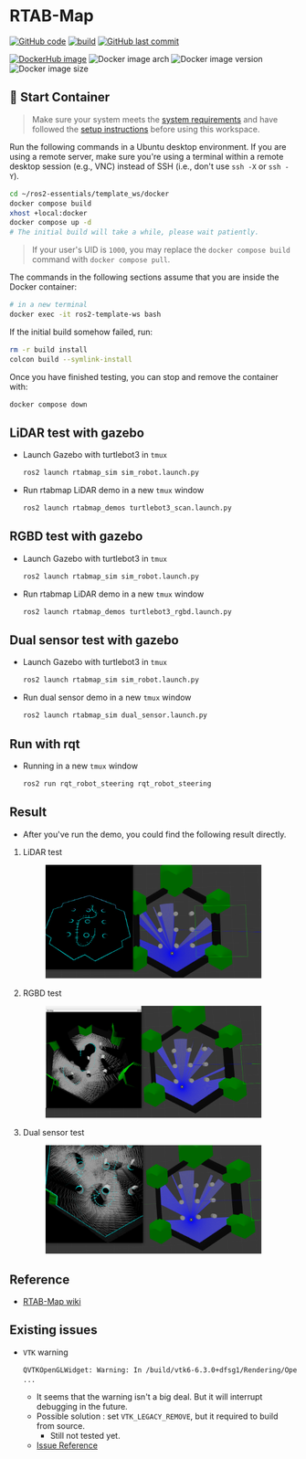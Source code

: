 # RTAB-Map

[![GitHub code](https://img.shields.io/badge/code-blue?logo=github&label=github)](https://github.com/j3soon/ros2-essentials/tree/main/rtabmap_ws)
[![build](https://img.shields.io/github/actions/workflow/status/j3soon/ros2-essentials/build-rtabmap-ws.yaml?label=build)](https://github.com/j3soon/ros2-essentials/actions/workflows/build-rtabmap-ws.yaml)
[![GitHub last commit](https://img.shields.io/github/last-commit/j3soon/ros2-essentials?path=rtabmap_ws)](https://github.com/j3soon/ros2-essentials/commits/main/rtabmap_ws)

[![DockerHub image](https://img.shields.io/badge/dockerhub-j3soon/ros2--rtabmap--ws-important.svg?logo=docker)](https://hub.docker.com/r/j3soon/ros2-rtabmap-ws/tags)
![Docker image arch](https://img.shields.io/badge/arch-amd64-blueviolet)
![Docker image version](https://img.shields.io/docker/v/j3soon/ros2-rtabmap-ws)
![Docker image size](https://img.shields.io/docker/image-size/j3soon/ros2-rtabmap-ws)

## 🐳 Start Container

> Make sure your system meets the [system requirements](https://j3soon.github.io/ros2-essentials/#system-requirements) and have followed the [setup instructions](https://j3soon.github.io/ros2-essentials/#setup) before using this workspace.

Run the following commands in a Ubuntu desktop environment. If you are using a remote server, make sure you're using a terminal within a remote desktop session (e.g., VNC) instead of SSH (i.e., don't use `ssh -X` or `ssh -Y`).

```sh
cd ~/ros2-essentials/template_ws/docker
docker compose build
xhost +local:docker
docker compose up -d
# The initial build will take a while, please wait patiently.
```

> If your user's UID is `1000`, you may replace the `docker compose build` command with `docker compose pull`.

The commands in the following sections assume that you are inside the Docker container:

```sh
# in a new terminal
docker exec -it ros2-template-ws bash
```

If the initial build somehow failed, run:

```sh
rm -r build install
colcon build --symlink-install
```

Once you have finished testing, you can stop and remove the container with:

```sh
docker compose down
```

## LiDAR test with gazebo

- Launch Gazebo with turtlebot3 in `tmux`
  ```bash
  ros2 launch rtabmap_sim sim_robot.launch.py
  ```
- Run rtabmap LiDAR demo in a new `tmux` window
  ```bash
  ros2 launch rtabmap_demos turtlebot3_scan.launch.py
  ```

## RGBD test with gazebo

- Launch Gazebo with turtlebot3 in `tmux`
  ```bash
  ros2 launch rtabmap_sim sim_robot.launch.py
  ```
- Run rtabmap LiDAR demo in a new `tmux` window
  ```bash
  ros2 launch rtabmap_demos turtlebot3_rgbd.launch.py
  ```

## Dual sensor test with gazebo

- Launch Gazebo with turtlebot3 in `tmux`
  ```bash
  ros2 launch rtabmap_sim sim_robot.launch.py
  ```
- Run dual sensor demo in a new `tmux` window
  ```bash
  ros2 launch rtabmap_sim dual_sensor.launch.py
  ```

## Run with rqt

- Running in a new `tmux` window
  ```bash
  ros2 run rqt_robot_steering rqt_robot_steering
  ```

## Result

- After you've run the demo, you could find the following result directly.

1. LiDAR test
<center>
  <img src="assets/rtabmap_lidar_test.png" width="75%"/>
</center>

2. RGBD test
<center>
  <img src="assets/rtabmap_rgbd_test.png" width="75%"/>
</center>

3. Dual sensor test
<center>
  <img src="assets/rtabmap_dual_test.png" width="75%"/>
</center>

## Reference

- [RTAB-Map wiki](https://github.com/introlab/rtabmap/wiki)

## Existing issues

- `VTK` warning
  ```bash
  QVTKOpenGLWidget: Warning: In /build/vtk6-6.3.0+dfsg1/Rendering/OpenGL2/vtkOpenGLRenderWindow.cxx, line 781
  ...
  ```
  - It seems that the warning isn't a big deal. But it will interrupt debugging in the future.
  - Possible solution : set `VTK_LEGACY_REMOVE`, but it required to build from source.
      - Still not tested yet.
  - [Issue Reference](https://discourse.vtk.org/t/vtk-9-0-rc1/2916)